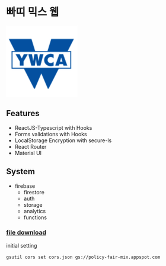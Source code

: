 # 빠띠 믹스 웹

![](/public/android-icon-192x192.png)

## Features

- ReactJS-Typescript with Hooks
- Forms validations with Hooks
- LocalStorage Encryption with secure-ls
- React Router
- Material UI

## System

- firebase
  - firestore
  - auth
  - storage
  - analytics
  - functions

### [file download](https://firebase.google.com/docs/storage/web/download-files#cors_configuration)

initial setting

```
gsutil cors set cors.json gs://policy-fair-mix.appspot.com
```
